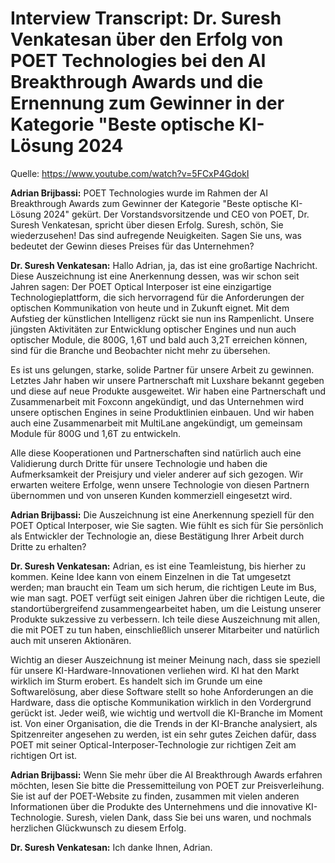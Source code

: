 # Interview Transcript: Dr. Suresh Venkatesan über den Erfolg von POET Technologies bei den AI Breakthrough Awards und die Ernennung zum Gewinner in der Kategorie "Beste optische KI-Lösung 2024

Quelle: <https://www.youtube.com/watch?v=5FCxP4GdokI>

**Adrian Brijbassi:** POET Technologies wurde im Rahmen der AI Breakthrough Awards zum Gewinner der Kategorie "Beste optische KI-Lösung 2024" gekürt. Der Vorstandsvorsitzende und CEO von POET, Dr. Suresh Venkatesan, spricht über diesen Erfolg. Suresh, schön, Sie wiederzusehen! Das sind aufregende Neuigkeiten. Sagen Sie uns, was bedeutet der Gewinn dieses Preises für das Unternehmen?

**Dr. Suresh Venkatesan:** Hallo Adrian, ja, das ist eine großartige Nachricht. Diese Auszeichnung ist eine Anerkennung dessen, was wir schon seit Jahren sagen: Der POET Optical Interposer ist eine einzigartige Technologieplattform, die sich hervorragend für die Anforderungen der optischen Kommunikation von heute und in Zukunft eignet. Mit dem Aufstieg der künstlichen Intelligenz rückt sie nun ins Rampenlicht. Unsere jüngsten Aktivitäten zur Entwicklung optischer Engines und nun auch optischer Module, die 800G, 1,6T und bald auch 3,2T erreichen können, sind für die Branche und Beobachter nicht mehr zu übersehen.

Es ist uns gelungen, starke, solide Partner für unsere Arbeit zu gewinnen. Letztes Jahr haben wir unsere Partnerschaft mit Luxshare bekannt gegeben und diese auf neue Produkte ausgeweitet. Wir haben eine Partnerschaft und Zusammenarbeit mit Foxconn angekündigt, und das Unternehmen wird unsere optischen Engines in seine Produktlinien einbauen. Und wir haben auch eine Zusammenarbeit mit MultiLane angekündigt, um gemeinsam Module für 800G und 1,6T zu entwickeln.

Alle diese Kooperationen und Partnerschaften sind natürlich auch eine Validierung durch Dritte für unsere Technologie und haben die Aufmerksamkeit der Preisjury und vieler anderer auf sich gezogen. Wir erwarten weitere Erfolge, wenn unsere Technologie von diesen Partnern übernommen und von unseren Kunden kommerziell eingesetzt wird.

**Adrian Brijbassi:** Die Auszeichnung ist eine Anerkennung speziell für den POET Optical Interposer, wie Sie sagten. Wie fühlt es sich für Sie persönlich als Entwickler der Technologie an, diese Bestätigung Ihrer Arbeit durch Dritte zu erhalten?

**Dr. Suresh Venkatesan:** Adrian, es ist eine Teamleistung, bis hierher zu kommen. Keine Idee kann von einem Einzelnen in die Tat umgesetzt werden; man braucht ein Team um sich herum, die richtigen Leute im Bus, wie man sagt. POET verfügt seit einigen Jahren über die richtigen Leute, die standortübergreifend zusammengearbeitet haben, um die Leistung unserer Produkte sukzessive zu verbessern. Ich teile diese Auszeichnung mit allen, die mit POET zu tun haben, einschließlich unserer Mitarbeiter und natürlich auch mit unseren Aktionären.

Wichtig an dieser Auszeichnung ist meiner Meinung nach, dass sie speziell für unsere KI-Hardware-Innovationen verliehen wird. KI hat den Markt wirklich im Sturm erobert. Es handelt sich im Grunde um eine Softwarelösung, aber diese Software stellt so hohe Anforderungen an die Hardware, dass die optische Kommunikation wirklich in den Vordergrund gerückt ist. Jeder weiß, wie wichtig und wertvoll die KI-Branche im Moment ist. Von einer Organisation, die die Trends in der KI-Branche analysiert, als Spitzenreiter angesehen zu werden, ist ein sehr gutes Zeichen dafür, dass POET mit seiner Optical-Interposer-Technologie zur richtigen Zeit am richtigen Ort ist.

**Adrian Brijbassi:** Wenn Sie mehr über die AI Breakthrough Awards erfahren möchten, lesen Sie bitte die Pressemitteilung von POET zur Preisverleihung. Sie ist auf der POET-Website zu finden, zusammen mit vielen anderen Informationen über die Produkte des Unternehmens und die innovative KI-Technologie. Suresh, vielen Dank, dass Sie bei uns waren, und nochmals herzlichen Glückwunsch zu diesem Erfolg.

**Dr. Suresh Venkatesan:** Ich danke Ihnen, Adrian.
